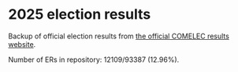 # 2025 election results

Backup of official election results from [the official COMELEC results website](https://2025electionresults.comelec.gov.ph).








Number of ERs in repository: 12109/93387 (12.96%).
